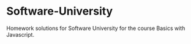 # Software-University
Homework solutions for Software University for the course Basics with Javascript.
